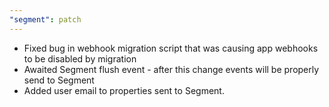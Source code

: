 ```yaml
---
"segment": patch
---
```


- Fixed bug in webhook migration script that was causing app webhooks to be disabled by migration
- Awaited Segment flush event - after this change events will be properly send to Segment
- Added user email to properties sent to Segment.
